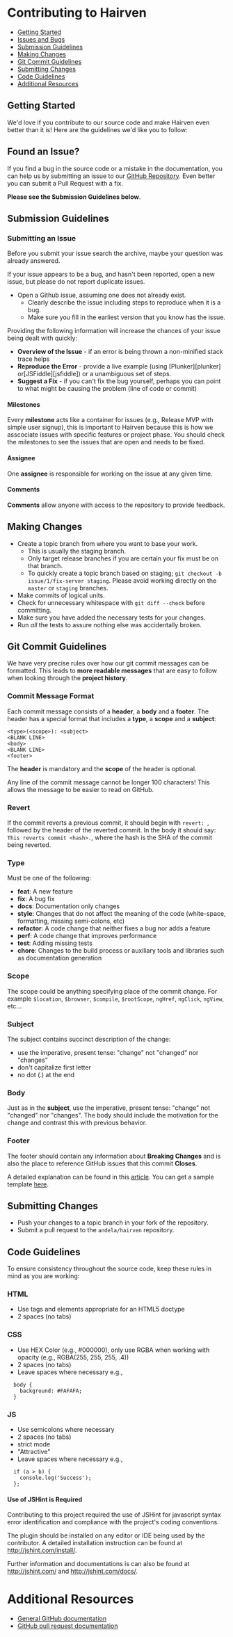 # Contributing to Hairven

 - [Getting Started](#gs)
 - [Issues and Bugs](#issue)
 - [Submission Guidelines](#submit)
 - [Making Changes](#mc)
 - [Git Commit Guidelines](#commit)
 - [Submitting Changes](#sc)
 - [Code Guidelines](#cg)
 - [Additional Resources](#ar)


## <a name="gs"></a> Getting Started
We'd love if you contribute to our source code and make Hairven even better than it is! Here are the guidelines we'd like you to follow:


## <a name="issue"></a> Found an Issue?
If you find a bug in the source code or a mistake in the documentation, you can help us by submitting an issue to our [GitHub Repository](https://github.com/andela/hairven/issues). Even better you can submit a Pull Request with a fix.

**Please see the Submission Guidelines below**.


## <a name="submit"></a> Submission Guidelines

### Submitting an Issue
Before you submit your issue search the archive, maybe your question was already answered.

If your issue appears to be a bug, and hasn't been reported, open a new issue, but please do not report duplicate issues. 

* Open a Github issue, assuming one does not already exist.
  * Clearly describe the issue including steps to reproduce when it is a bug.
  * Make sure you fill in the earliest version that you know has the issue.

Providing the following information will increase the chances of your issue being dealt with quickly:

* **Overview of the Issue** - if an error is being thrown a non-minified stack trace helps
* **Reproduce the Error** - provide a live example (using [Plunker][plunker] or[JSFiddle][jsfiddle]) or a unambiguous set of steps.
* **Suggest a Fix** - if you can't fix the bug yourself, perhaps you can point to what might be causing the problem (line of code or commit)

#### Milestones
Every **milestone** acts like a container for issues (e.g., Release MVP with simple user signup), this is important to Hairven because this is how we asscociate issues with specific features or project phase. You should check the milestones to see the issues that are open and needs to be fixed.

#### Assignee
One **assignee** is responsible for working on the issue at any given time.

#### Comments
**Comments** allow anyone with access to the repository to provide feedback.


## <a name="mc"></a> Making Changes

* Create a topic branch from where you want to base your work.
  * This is usually the staging branch.
  * Only target release branches if you are certain your fix must be on that
    branch.
  * To quickly create a topic branch based on staging; `git checkout -b
    issue/1/fix-server staging`. Please avoid working directly on the
    `master` or `staging` branches.
* Make commits of logical units.
* Check for unnecessary whitespace with `git diff --check` before committing.
* Make sure you have added the necessary tests for your changes.
* Run _all_ the tests to assure nothing else was accidentally broken.

## <a name="commit"></a> Git Commit Guidelines

We have very precise rules over how our git commit messages can be formatted.  This leads to **more readable messages** that are easy to follow when looking through the **project history**.

### Commit Message Format
Each commit message consists of a **header**, a **body** and a **footer**. The header has a special format that includes a **type**, a **scope** and a **subject**:

```
<type>(<scope>): <subject>
<BLANK LINE>
<body>
<BLANK LINE>
<footer>
```

The **header** is mandatory and the **scope** of the header is optional.

Any line of the commit message cannot be longer 100 characters! This allows the message to be easier to read on GitHub.

### Revert
If the commit reverts a previous commit, it should begin with `revert: `, followed by the header of the reverted commit. In the body it should say: `This reverts commit <hash>.`, where the hash is the SHA of the commit being reverted.

### Type
Must be one of the following:

* **feat**: A new feature
* **fix**: A bug fix
* **docs**: Documentation only changes
* **style**: Changes that do not affect the meaning of the code (white-space, formatting, missing
  semi-colons, etc)
* **refactor**: A code change that neither fixes a bug nor adds a feature
* **perf**: A code change that improves performance
* **test**: Adding missing tests
* **chore**: Changes to the build process or auxiliary tools and libraries such as documentation
  generation

### Scope
The scope could be anything specifying place of the commit change. For example `$location`, `$browser`, `$compile`, `$rootScope`, `ngHref`, `ngClick`, `ngView`, etc...

### Subject
The subject contains succinct description of the change:

* use the imperative, present tense: "change" not "changed" nor "changes"
* don't capitalize first letter
* no dot (.) at the end

### Body
Just as in the **subject**, use the imperative, present tense: "change" not "changed" nor "changes".
The body should include the motivation for the change and contrast this with previous behavior.

### Footer
The footer should contain any information about **Breaking Changes** and is also the place to reference GitHub issues that this commit **Closes**.

A detailed explanation can be found in this [article](http://adamsimpson.net/writing/git-commit-template). You can get a sample template [here](https://gist.github.com/Linell/bd8100c4e04348c7966d).


## <a name="sc"></a> Submitting Changes

* Push your changes to a topic branch in your fork of the repository.
* Submit a pull request to the `andela/hairven` repository.


## <a name="cg"></a> Code Guidelines
To ensure consistency throughout the source code, keep these rules in mind as you are working:

### HTML

* Use tags and elements appropriate for an HTML5 doctype 
* 2 spaces (no tabs)

### CSS

* Use HEX Color (e.g., #000000), only use RGBA when working with opacity (e.g., RGBA(255, 255, 255, .4))
* 2 spaces (no tabs)
* Leave spaces where necessary e.g.,

```
  body {
    background: #FAFAFA;
  }
```

### JS

* Use semicolons where necessary
* 2 spaces (no tabs)
* strict mode
* "Attractive"
* Leave spaces where necessary e.g.,

```
  if (a > b) { 
    console.log('Success');
  };
```

#### Use of JSHint is Required

Contributing to this project required the use of JSHint for javascript syntax error identification 
and compliance with the project's coding conventions.

The plugin should be installed on any editor or IDE being used by the contributor.
A detailed installation instruction can be found at http://jshint.com/install/.

Further information and documentations is can also be found at http://jshint.com/ and http://jshint.com/docs/.


# <a name="ar"></a> Additional Resources

* [General GitHub documentation](http://help.github.com/)
* [GitHub pull request documentation](http://help.github.com/send-pull-requests/)
